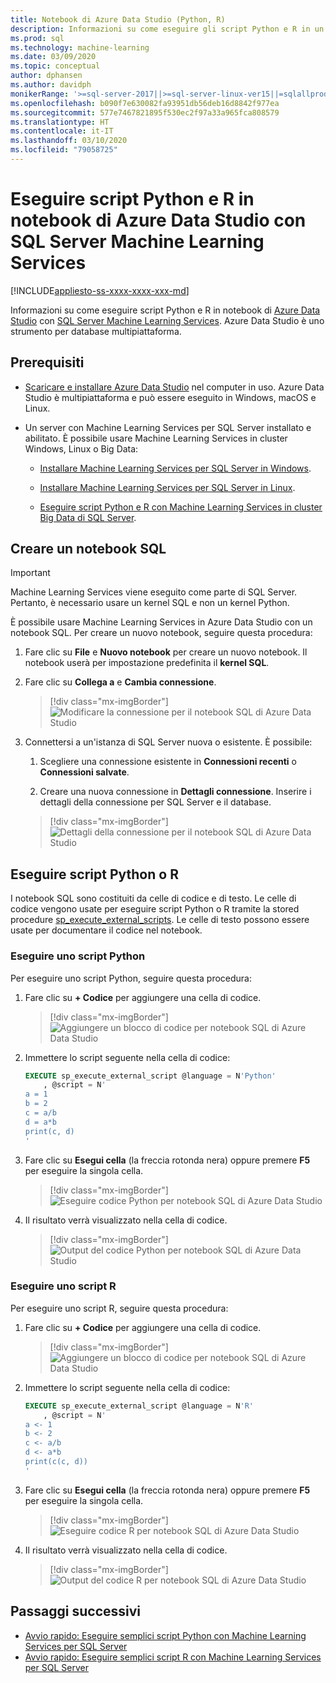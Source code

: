 ```yaml
---
title: Notebook di Azure Data Studio (Python, R)
description: Informazioni su come eseguire gli script Python e R in un notebook in Azure Data Studio con SQL Server Machine Learning Services.
ms.prod: sql
ms.technology: machine-learning
ms.date: 03/09/2020
ms.topic: conceptual
author: dphansen
ms.author: davidph
monikerRange: '>=sql-server-2017||>=sql-server-linux-ver15||=sqlallproducts-allversions'
ms.openlocfilehash: b090f7e630082fa93951db56deb16d8842f977ea
ms.sourcegitcommit: 577e7467821895f530ec2f97a33a965fca808579
ms.translationtype: HT
ms.contentlocale: it-IT
ms.lasthandoff: 03/10/2020
ms.locfileid: "79058725"
---
```

# <a name="run-python-and-r-scripts-in-azure-data-studio-notebooks-with-sql-server-machine-learning-services"></a>Eseguire script Python e R in notebook di Azure Data Studio con SQL Server Machine Learning Services
[!INCLUDE[appliesto-ss-xxxx-xxxx-xxx-md](../../includes/appliesto-ss-xxxx-xxxx-xxx-md.md)]

Informazioni su come eseguire script Python e R in notebook di [Azure Data Studio](https://docs.microsoft.com/sql/azure-data-studio/what-is) con [SQL Server Machine Learning Services](../what-is-sql-server-machine-learning.md). Azure Data Studio è uno strumento per database multipiattaforma.

## <a name="prerequisites"></a>Prerequisiti

- [Scaricare e installare Azure Data Studio](https://docs.microsoft.com/sql/azure-data-studio/download-azure-data-studio) nel computer in uso. Azure Data Studio è multipiattaforma e può essere eseguito in Windows, macOS e Linux.

- Un server con Machine Learning Services per SQL Server installato e abilitato. È possibile usare Machine Learning Services in cluster Windows, Linux o Big Data:

    - [Installare Machine Learning Services per SQL Server in Windows](sql-machine-learning-services-windows-install.md).

    - [Installare Machine Learning Services per SQL Server in Linux](../../linux/sql-server-linux-setup-machine-learning.md).

    - [Eseguire script Python e R con Machine Learning Services in cluster Big Data di SQL Server](../../big-data-cluster/machine-learning-services.md).

## <a name="create-a-sql-notebook"></a>Creare un notebook SQL

> [!IMPORTANT]
> Machine Learning Services viene eseguito come parte di SQL Server. Pertanto, è necessario usare un kernel SQL e non un kernel Python.

È possibile usare Machine Learning Services in Azure Data Studio con un notebook SQL. Per creare un nuovo notebook, seguire questa procedura:

1. Fare clic su **File** e **Nuovo notebook** per creare un nuovo notebook. Il notebook userà per impostazione predefinita il **kernel SQL**.

1. Fare clic su **Collega a** e **Cambia connessione**. 

    > [!div class="mx-imgBorder"]
    > ![Modificare la connessione per il notebook SQL di Azure Data Studio](media/ads-attach-to-connection.png)
    
1. Connettersi a un'istanza di SQL Server nuova o esistente. È possibile:

    1. Scegliere una connessione esistente in **Connessioni recenti** o **Connessioni salvate**.

    1. Creare una nuova connessione in **Dettagli connessione**. Inserire i dettagli della connessione per SQL Server e il database.

    > [!div class="mx-imgBorder"]
    > ![Dettagli della connessione per il notebook SQL di Azure Data Studio](media/ads-connection-details.png)  

## <a name="run-python-or-r-scripts"></a>Eseguire script Python o R

I notebook SQL sono costituiti da celle di codice e di testo. Le celle di codice vengono usate per eseguire script Python o R tramite la stored procedure [sp_execute_external_scripts](../../relational-databases/system-stored-procedures/sp-execute-external-script-transact-sql.md). Le celle di testo possono essere usate per documentare il codice nel notebook.

### <a name="run-a-python-script"></a>Eseguire uno script Python

Per eseguire uno script Python, seguire questa procedura:

1. Fare clic su **+ Codice** per aggiungere una cella di codice.

    > [!div class="mx-imgBorder"]
    > ![Aggiungere un blocco di codice per notebook SQL di Azure Data Studio](media/ads-add-code.png)  

1. Immettere lo script seguente nella cella di codice:

    ```sql
    EXECUTE sp_execute_external_script @language = N'Python'
        , @script = N'
    a = 1
    b = 2
    c = a/b
    d = a*b
    print(c, d)
    '
    ```

1. Fare clic su **Esegui cella** (la freccia rotonda nera) oppure premere **F5** per eseguire la singola cella.

    > [!div class="mx-imgBorder"]
    > ![Eseguire codice Python per notebook SQL di Azure Data Studio](media/ads-run-python.png)  

1. Il risultato verrà visualizzato nella cella di codice.

    > [!div class="mx-imgBorder"]
    > ![Output del codice Python per notebook SQL di Azure Data Studio](media/ads-run-python-output.png)  

### <a name="run-an-r-script"></a>Eseguire uno script R

Per eseguire uno script R, seguire questa procedura:

1. Fare clic su **+ Codice** per aggiungere una cella di codice.

    > [!div class="mx-imgBorder"]
    > ![Aggiungere un blocco di codice per notebook SQL di Azure Data Studio](media/ads-add-code.png)  

1. Immettere lo script seguente nella cella di codice:

    ```sql
    EXECUTE sp_execute_external_script @language = N'R'
        , @script = N'
    a <- 1
    b <- 2
    c <- a/b
    d <- a*b
    print(c(c, d))
    '
    ```

1. Fare clic su **Esegui cella** (la freccia rotonda nera) oppure premere **F5** per eseguire la singola cella.

    > [!div class="mx-imgBorder"]
    > ![Eseguire codice R per notebook SQL di Azure Data Studio](media/ads-run-r.png)  

1. Il risultato verrà visualizzato nella cella di codice.

    > [!div class="mx-imgBorder"]
    > ![Output del codice R per notebook SQL di Azure Data Studio](media/ads-run-r-output.png)  

## <a name="next-steps"></a>Passaggi successivi

- [Avvio rapido: Eseguire semplici script Python con Machine Learning Services per SQL Server](../tutorials/quickstart-python-create-script.md)
- [Avvio rapido: Eseguire semplici script R con Machine Learning Services per SQL Server](../tutorials/quickstart-r-create-script.md)
